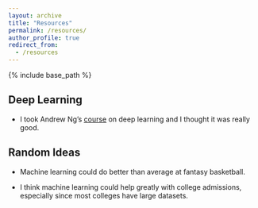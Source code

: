 ```yaml
---
layout: archive
title: "Resources"
permalink: /resources/
author_profile: true
redirect_from:
  - /resources
---
```


{% include base_path %}

Deep Learning
------
* I took Andrew Ng’s [course](http://www.coursera.org/deep-learning‎) on deep learning and I thought it was really good.

Random Ideas
------
* Machine learning could do better than average at fantasy basketball.

* I think machine learning could help greatly with college admissions, especially since most colleges have large datasets.


